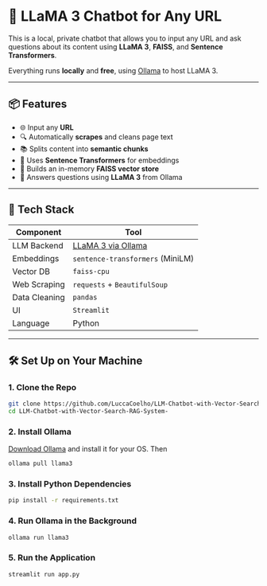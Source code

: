# 🔗 LLaMA 3 Chatbot for Any URL

This is a local, private chatbot that allows you to input any URL and ask questions about its content using **LLaMA 3**, **FAISS**, and **Sentence Transformers**.

Everything runs **locally** and **free**, using [Ollama](https://ollama.com) to host LLaMA 3.

---

## 📦 Features
- 🌐 Input any **URL**
- 🔍 Automatically **scrapes** and cleans page text
- 📚 Splits content into **semantic chunks**
- 📌 Uses **Sentence Transformers** for embeddings
- 🧠 Builds an in-memory **FAISS vector store**
- 🤖 Answers questions using **LLaMA 3** from Ollama

---

## 🧰 Tech Stack

| Component       | Tool                                     |
|---------------- |------------------------------------------|
| LLM Backend     | [LLaMA 3 via Ollama](https://ollama.com) |
| Embeddings      | `sentence-transformers` (MiniLM)         |
| Vector DB       | `faiss-cpu`                              |
| Web Scraping    | `requests` + `BeautifulSoup`             |
| Data Cleaning   | `pandas`                                 |                  
| UI              | `Streamlit`                              |
| Language        | Python                                   |

---

## 🛠️ Set Up on Your Machine

### 1. Clone the Repo

```bash
git clone https://github.com/LuccaCoelho/LLM-Chatbot-with-Vector-Search-RAG-System-.git
cd LLM-Chatbot-with-Vector-Search-RAG-System-
```
### 2. Install Ollama

[Download Ollama](https://ollama.com/download) and install it for your OS. Then
```bash
ollama pull llama3
```

### 3. Install Python Dependencies

```bash
pip install -r requirements.txt
```

### 4. Run Ollama in the Background

```bash
ollama run llama3
```

### 5. Run the Application

```bash
streamlit run app.py
```
